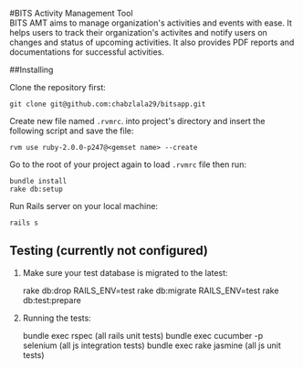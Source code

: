 #BITS Activity Management Tool
<br>
BITS AMT aims to manage organization's activities and events with ease. It helps users to track their organization's activites and notify users on changes and status of upcoming activities. It also provides PDF reports and documentations for successful activities.

##Installing

Clone the repository first:

    git clone git@github.com:chabzlala29/bitsapp.git

Create new file named ```.rvmrc```. into project's directory and insert the following script and save the file:

    rvm use ruby-2.0.0-p247@<gemset name> --create
    
Go to the root of your project again to load ```.rvmrc``` file then run:

    bundle install
    rake db:setup
    
Run Rails server on your local machine:

    rails s
    
## Testing (currently not configured)

1. Make sure your test database is migrated to the latest:


    rake db:drop RAILS_ENV=test
    rake db:migrate RAILS_ENV=test
    rake db:test:prepare
    
2. Running the tests:


    bundle exec rspec (all rails unit tests)
    bundle exec cucumber -p selenium (all js integration tests)
    bundle exec rake jasmine (all js unit tests)
    

